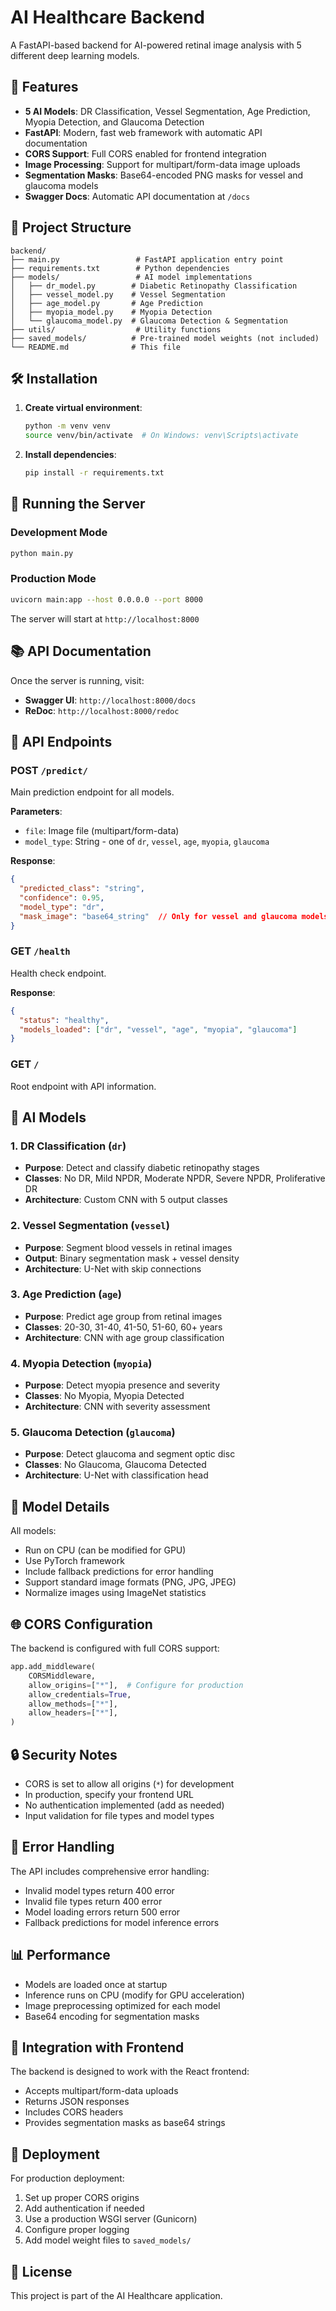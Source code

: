 # AI Healthcare Backend

A FastAPI-based backend for AI-powered retinal image analysis with 5 different deep learning models.

## 🚀 Features

- **5 AI Models**: DR Classification, Vessel Segmentation, Age Prediction, Myopia Detection, and Glaucoma Detection
- **FastAPI**: Modern, fast web framework with automatic API documentation
- **CORS Support**: Full CORS enabled for frontend integration
- **Image Processing**: Support for multipart/form-data image uploads
- **Segmentation Masks**: Base64-encoded PNG masks for vessel and glaucoma models
- **Swagger Docs**: Automatic API documentation at `/docs`

## 📁 Project Structure

```
backend/
├── main.py                 # FastAPI application entry point
├── requirements.txt        # Python dependencies
├── models/                 # AI model implementations
│   ├── dr_model.py        # Diabetic Retinopathy Classification
│   ├── vessel_model.py    # Vessel Segmentation
│   ├── age_model.py       # Age Prediction
│   ├── myopia_model.py    # Myopia Detection
│   └── glaucoma_model.py  # Glaucoma Detection & Segmentation
├── utils/                  # Utility functions
├── saved_models/          # Pre-trained model weights (not included)
└── README.md              # This file
```

## 🛠 Installation

1. **Create virtual environment**:
   ```bash
   python -m venv venv
   source venv/bin/activate  # On Windows: venv\Scripts\activate
   ```

2. **Install dependencies**:
   ```bash
   pip install -r requirements.txt
   ```

## 🚀 Running the Server

### Development Mode
```bash
python main.py
```

### Production Mode
```bash
uvicorn main:app --host 0.0.0.0 --port 8000
```

The server will start at `http://localhost:8000`

## 📚 API Documentation

Once the server is running, visit:
- **Swagger UI**: `http://localhost:8000/docs`
- **ReDoc**: `http://localhost:8000/redoc`

## 🔌 API Endpoints

### POST `/predict/`
Main prediction endpoint for all models.

**Parameters**:
- `file`: Image file (multipart/form-data)
- `model_type`: String - one of `dr`, `vessel`, `age`, `myopia`, `glaucoma`

**Response**:
```json
{
  "predicted_class": "string",
  "confidence": 0.95,
  "model_type": "dr",
  "mask_image": "base64_string"  // Only for vessel and glaucoma models
}
```

### GET `/health`
Health check endpoint.

**Response**:
```json
{
  "status": "healthy",
  "models_loaded": ["dr", "vessel", "age", "myopia", "glaucoma"]
}
```

### GET `/`
Root endpoint with API information.

## 🤖 AI Models

### 1. DR Classification (`dr`)
- **Purpose**: Detect and classify diabetic retinopathy stages
- **Classes**: No DR, Mild NPDR, Moderate NPDR, Severe NPDR, Proliferative DR
- **Architecture**: Custom CNN with 5 output classes

### 2. Vessel Segmentation (`vessel`)
- **Purpose**: Segment blood vessels in retinal images
- **Output**: Binary segmentation mask + vessel density
- **Architecture**: U-Net with skip connections

### 3. Age Prediction (`age`)
- **Purpose**: Predict age group from retinal images
- **Classes**: 20-30, 31-40, 41-50, 51-60, 60+ years
- **Architecture**: CNN with age group classification

### 4. Myopia Detection (`myopia`)
- **Purpose**: Detect myopia presence and severity
- **Classes**: No Myopia, Myopia Detected
- **Architecture**: CNN with severity assessment

### 5. Glaucoma Detection (`glaucoma`)
- **Purpose**: Detect glaucoma and segment optic disc
- **Classes**: No Glaucoma, Glaucoma Detected
- **Architecture**: U-Net with classification head

## 🔧 Model Details

All models:
- Run on CPU (can be modified for GPU)
- Use PyTorch framework
- Include fallback predictions for error handling
- Support standard image formats (PNG, JPG, JPEG)
- Normalize images using ImageNet statistics

## 🌐 CORS Configuration

The backend is configured with full CORS support:
```python
app.add_middleware(
    CORSMiddleware,
    allow_origins=["*"],  # Configure for production
    allow_credentials=True,
    allow_methods=["*"],
    allow_headers=["*"],
)
```

## 🔒 Security Notes

- CORS is set to allow all origins (`*`) for development
- In production, specify your frontend URL
- No authentication implemented (add as needed)
- Input validation for file types and model types

## 🐛 Error Handling

The API includes comprehensive error handling:
- Invalid model types return 400 error
- Invalid file types return 400 error
- Model loading errors return 500 error
- Fallback predictions for model inference errors

## 📊 Performance

- Models are loaded once at startup
- Inference runs on CPU (modify for GPU acceleration)
- Image preprocessing optimized for each model
- Base64 encoding for segmentation masks

## 🔄 Integration with Frontend

The backend is designed to work with the React frontend:
- Accepts multipart/form-data uploads
- Returns JSON responses
- Includes CORS headers
- Provides segmentation masks as base64 strings

## 🚀 Deployment

For production deployment:
1. Set up proper CORS origins
2. Add authentication if needed
3. Use a production WSGI server (Gunicorn)
4. Configure proper logging
5. Add model weight files to `saved_models/`

## 📝 License

This project is part of the AI Healthcare application. 